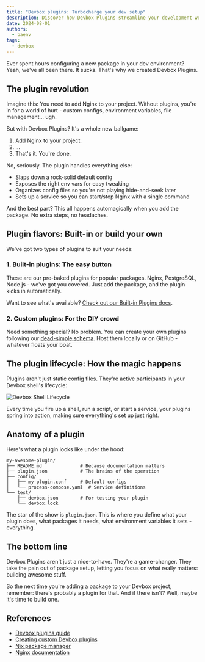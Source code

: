 ```yaml
---
title: "Devbox plugins: Turbocharge your dev setup"
description: Discover how Devbox Plugins streamline your development workflow by automating package setup and configuration
date: 2024-08-01
authors:
  - baenv
tags:
  - devbox
---
```


Ever spent hours configuring a new package in your dev environment? Yeah, we've all been there. It sucks. That's why we created Devbox Plugins.

## The plugin revolution

Imagine this: You need to add Nginx to your project. Without plugins, you're in for a world of hurt - custom configs, environment variables, file management... ugh.

But with Devbox Plugins? It's a whole new ballgame:

1. Add Nginx to your project.
2. ...
3. That's it. You're done.

No, seriously. The plugin handles everything else:

- Slaps down a rock-solid default config
- Exposes the right env vars for easy tweaking
- Organizes config files so you're not playing hide-and-seek later
- Sets up a service so you can start/stop Nginx with a single command

And the best part? This all happens automagically when you add the package. No extra steps, no headaches.

## Plugin flavors: Built-in or build your own

We've got two types of plugins to suit your needs:

### 1. Built-in plugins: The easy button

These are our pre-baked plugins for popular packages. Nginx, PostgreSQL, Node.js - we've got you covered. Just add the package, and the plugin kicks in automatically.

Want to see what's available? [Check out our Built-in Plugins docs](https://www.jetify.com/devbox/docs/guides/plugins/#using-plugins).

### 2. Custom plugins: For the DIY crowd

Need something special? No problem. You can create your own plugins following our [dead-simple schema](https://www.jetify.com/devbox/docs/guides/creating_plugins/#plugin-design). Host them locally or on GitHub - whatever floats your boat.

## The plugin lifecycle: How the magic happens

Plugins aren't just static config files. They're active participants in your Devbox shell's lifecycle:

![Devbox Shell Lifecycle](assets/devboxshell_lifecycle.webp)

Every time you fire up a shell, run a script, or start a service, your plugins spring into action, making sure everything's set up just right.

## Anatomy of a plugin

Here's what a plugin looks like under the hood:

```
my-awesome-plugin/
├── README.md              # Because documentation matters
├── plugin.json            # The brains of the operation
├── config/
│   ├── my-plugin.conf     # Default configs
│   └── process-compose.yaml  # Service definitions
└── test/
    ├── devbox.json        # For testing your plugin
    └── devbox.lock
```

The star of the show is `plugin.json`. This is where you define what your plugin does, what packages it needs, what environment variables it sets - everything.

## The bottom line

Devbox Plugins aren't just a nice-to-have. They're a game-changer. They take the pain out of package setup, letting you focus on what really matters: building awesome stuff.

So the next time you're adding a package to your Devbox project, remember: there's probably a plugin for that. And if there isn't? Well, maybe it's time to build one.

## References

- [Devbox plugins guide](https://www.jetify.com/devbox/docs/guides/plugins/)
- [Creating custom Devbox plugins](https://www.jetify.com/devbox/docs/guides/creating_plugins/)
- [Nix package manager](https://nixos.org/)
- [Nginx documentation](https://nginx.org/en/docs/)
